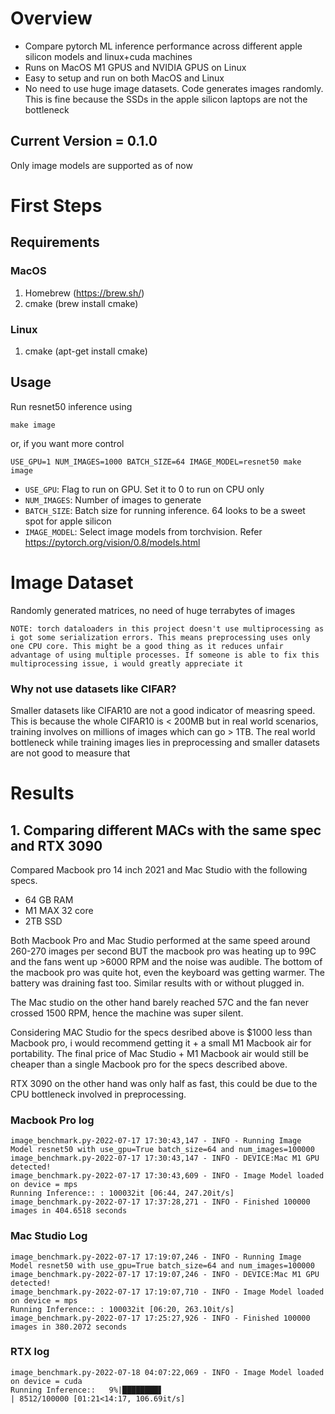 # Overview
- Compare pytorch ML inference performance across different apple silicon models and linux+cuda machines
- Runs on MacOS M1 GPUS and NVIDIA GPUS on Linux
- Easy to setup and run on both MacOS and Linux
- No need to use huge image datasets. Code generates images randomly. This is fine because the SSDs in the apple silicon laptops are not the bottleneck

## Current Version = 0.1.0
Only image models are supported as of now

# First Steps
## Requirements
### MacOS
1. Homebrew (https://brew.sh/)
2. cmake (brew install cmake)

### Linux
1. cmake (apt-get install cmake)

## Usage
Run resnet50 inference using
```
make image  
```

or, if you want more control

```
USE_GPU=1 NUM_IMAGES=1000 BATCH_SIZE=64 IMAGE_MODEL=resnet50 make image
```

- `USE_GPU`: Flag to run on GPU. Set it to 0 to run on CPU only
- `NUM_IMAGES`: Number of images to generate
- `BATCH_SIZE`: Batch size for running inference. 64 looks to be a sweet spot for apple silicon
- `IMAGE_MODEL`: Select image models from torchvision. Refer https://pytorch.org/vision/0.8/models.html

# Image Dataset
Randomly generated matrices, no need of huge terrabytes of images

`NOTE: torch dataloaders in this project doesn't use multiprocessing as i got some serialization errors. This means preprocessing uses only one CPU core. This might be a good thing as it reduces unfair advantage of using multiple processes. If someone is able to fix this multiprocessing issue, i would greatly appreciate it`

### Why not use datasets like CIFAR?
Smaller datasets like CIFAR10 are not a good indicator of measring speed. This is because the whole CIFAR10 is < 200MB but in real world scenarios, training involves on millions of images which can go > 1TB. The real world bottleneck while training images lies in preprocessing and smaller datasets are not good to measure that

# Results

## 1. Comparing different MACs with the same spec and RTX 3090
Compared Macbook pro 14 inch 2021 and Mac Studio with the following specs.
- 64 GB RAM
- M1 MAX 32 core
- 2TB SSD

Both Macbook Pro and Mac Studio performed at the same speed around 260-270 images per second BUT the macbook pro was heating up to 99C and the fans went up >6000 RPM and the noise was audible. The bottom of the macbook pro was quite hot, even the keyboard was getting warmer. The battery was draining fast too. Similar results with or without plugged in. 

The Mac studio on the other hand barely reached 57C and the fan never crossed 1500 RPM, hence the machine was super silent. 

Considering MAC Studio for the specs desribed above is $1000 less than Macbook pro, i would recommend getting it + a small M1 Macbook air for portability. The final price of Mac Studio + M1 Macbook air would still be cheaper than a single Macbook pro for the specs described above.  

RTX 3090 on the other hand was only half as fast, this could be due to the CPU bottleneck involved in preprocessing. 

### Macbook Pro log
```
image_benchmark.py-2022-07-17 17:30:43,147 - INFO - Running Image Model resnet50 with use_gpu=True batch_size=64 and num_images=100000
image_benchmark.py-2022-07-17 17:30:43,147 - INFO - DEVICE:Mac M1 GPU detected!
image_benchmark.py-2022-07-17 17:30:43,609 - INFO - Image Model loaded on device = mps
Running Inference:: : 100032it [06:44, 247.20it/s]
image_benchmark.py-2022-07-17 17:37:28,271 - INFO - Finished 100000 images in 404.6518 seconds
```

### Mac Studio Log
```
image_benchmark.py-2022-07-17 17:19:07,246 - INFO - Running Image Model resnet50 with use_gpu=True batch_size=64 and num_images=100000
image_benchmark.py-2022-07-17 17:19:07,246 - INFO - DEVICE:Mac M1 GPU detected!
image_benchmark.py-2022-07-17 17:19:07,710 - INFO - Image Model loaded on device = mps
Running Inference:: : 100032it [06:20, 263.10it/s]
image_benchmark.py-2022-07-17 17:25:27,926 - INFO - Finished 100000 images in 380.2072 seconds
```

### RTX log
```
image_benchmark.py-2022-07-18 04:07:22,069 - INFO - Image Model loaded on device = cuda
Running Inference::   9%|████████▋                                                                                             
| 8512/100000 [01:21<14:17, 106.69it/s]
```